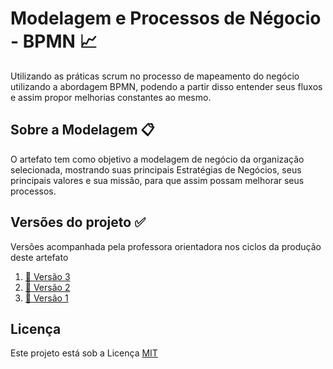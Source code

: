 # Modelagem e Processos de Négocio - BPMN 📈
Utilizando as práticas scrum no processo de mapeamento do negócio utilizando a abordagem BPMN, podendo a partir disso entender seus fluxos e assim propor melhorias constantes ao mesmo.

## Sobre a Modelagem 📋
O artefato tem como objetivo a modelagem de negócio da organização selecionada, mostrando suas principais Estratégias de Negócios, seus principais valores e sua missão, para que assim possam melhorar seus processos.

## Versões do projeto ✅
Versões acompanhada pela professora orientadora nos ciclos da produção deste artefato 
1. [:ledger: Versão 3](v3.pdf)
1. [:orange_book: Versão 2](v2.pdf)
1. [:closed_book: Versão 1](v1.pdf)

## Licença
Este projeto está sob a Licença [MIT](LICENSE.md)
